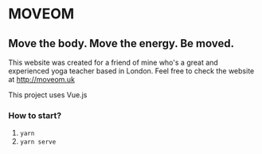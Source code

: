 # MOVEOM
## Move the body. Move the energy. Be moved.

This website was created for a friend of mine who's a great and experienced yoga teacher based in London. Feel free to check the website at http://moveom.uk

This project uses Vue.js

### How to start?
1. `yarn`
2. `yarn serve`